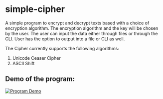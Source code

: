 # simple-cipher
A simple program to encrypt and decrypt texts based with a choice of encryption algorithm. The encryption algorithm and the key will be chosen by the user. 
The user can input the data either through files or through the CLI. User has the option to output into a file or CLI as well. 

The Cipher currently supports the following algorithms: 
1. Unicode Ceaser Cipher 
2. ASCII Shift 

## Demo of the program: 
[![Program Demo](https://img.youtube.com/vi/JHdtopdrMys/0.jpg)](http://www.youtube.com/watch?v=JHdtopdrMys)
